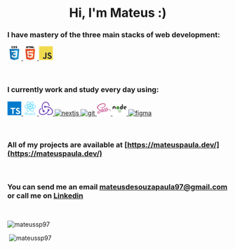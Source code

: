 <h1 align="center">Hi, I'm Mateus :)</h1>

### I have mastery of the three main stacks of web development:

<p align="left">
  <a href="https://www.w3schools.com/css/" target="_blank">
    <img src="https://raw.githubusercontent.com/devicons/devicon/master/icons/css3/css3-original-wordmark.svg" alt="css3" width="32" height="32"/>
  </a>
  <a href="https://www.w3.org/html/" target="_blank">
    <img src="https://raw.githubusercontent.com/devicons/devicon/master/icons/html5/html5-original-wordmark.svg" alt="html5" width="32" height="32" />
  </a>
  <a href="https://developer.mozilla.org/en-US/docs/Web/JavaScript" target="_blank">
    <img src="https://raw.githubusercontent.com/devicons/devicon/master/icons/javascript/javascript-original.svg" alt="javascript" width="32" height="32"/>
  </a>
</p>

<br>

### I currently work and study **every day** using:

<p align="left">
  <a href="https://www.typescriptlang.org/" target="_blank">
    <img src="https://raw.githubusercontent.com/devicons/devicon/master/icons/typescript/typescript-original.svg" alt="typescript" width="32" height="32"/>
  </a>
  <a href="https://reactjs.org/" target="_blank">
    <img src="https://raw.githubusercontent.com/devicons/devicon/master/icons/react/react-original-wordmark.svg" alt="react" width="32" height="32" />
  </a>
  <a href="https://redux.js.org" target="_blank">
    <img src="https://raw.githubusercontent.com/devicons/devicon/master/icons/redux/redux-original.svg" alt="redux" width="32" height="32"/>
  </a>
  <a href="https://nextjs.org/" target="_blank">
    <img src="https://cdn.worldvectorlogo.com/logos/nextjs-3.svg" alt="nextjs" width="32" height="32" />
  </a>
  <a href="https://git-scm.com/" target="_blank">
    <img src="https://www.vectorlogo.zone/logos/git-scm/git-scm-icon.svg" alt="git" width="32" height="32"/> 
  </a>
  <a href="https://sass-lang.com" target="_blank">
    <img src="https://raw.githubusercontent.com/devicons/devicon/master/icons/sass/sass-original.svg" alt="sass" width="32" height="32" />
  </a>
  <a href="https://nodejs.org" target="_blank">
    <img src="https://raw.githubusercontent.com/devicons/devicon/master/icons/nodejs/nodejs-original-wordmark.svg" alt="nodejs" width="32" height="32"/>
  </a>
  <a href="https://www.figma.com/" target="_blank">
    <img src="https://www.vectorlogo.zone/logos/figma/figma-icon.svg" alt="figma" width="32" height="32"/>
  </a>
</p>

<br>

### All of my projects are available at [https://mateuspaula.dev/](https://mateuspaula.dev/)

<br>

### You can send me an email mateusdesouzapaula97@gmail.com or call me on [Linkedin](https://www.linkedin.com/in/mateus-souza-06a81b123/)

<br>

<p>
  <img align="start" src="https://github-readme-stats.vercel.app/api/top-langs?username=mateussp97&show_icons=true&theme=dracula&locale=en&layout=compact" alt="mateussp97" />
</p>

<p>
  &nbsp;<img align="start" src="https://github-readme-stats.vercel.app/api?username=mateussp97&show_icons=true&theme=dracula&locale=en" alt="mateussp97" />
</p>
